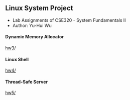 ## Linux System Project

* Lab Assignments of CSE320 - System Fundamentals II
* Author: Yu-Hui Wu

#### Dynamic Memory Allocator

[hw3/](../master/hw3)


#### Linux Shell

[hw4/](../master/hw4)

#### Thread-Safe Server

[hw5/](../master/hw5)
